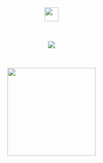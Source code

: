 
&nbsp;
&nbsp;
&nbsp;
&nbsp;
&nbsp;
&nbsp;
&nbsp;

<p align="center">
  <a href=".">
    <img src="https://github.githubassets.com/images/spinners/octocat-spinner-64.gif" width="32" height="32" />
  </a>
</p>

&nbsp;
&nbsp;
&nbsp;
<p align="center">
  <a href=".">
    <img src="https://visitor-badge.glitch.me/badge?page_id=x1ah.github" />
  </a>
</p>
&nbsp;
&nbsp;
&nbsp;

<p align="center">
  <a href=".">
    <img src="https://github-readme-stats.vercel.app/api?username=x1ah&show_icons=true&count_private=true&hide=issues&hide_title=true&theme=gruvbox" width="200" />
  </a>
</p>

&nbsp;

